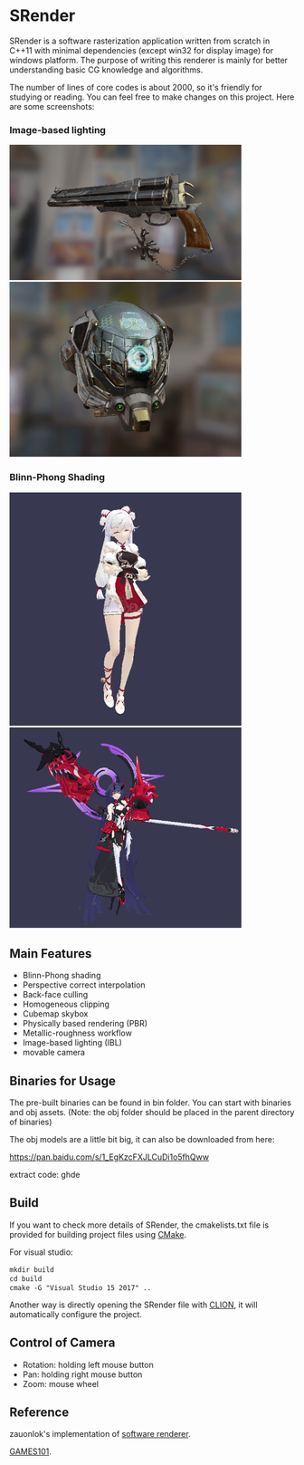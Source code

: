 #  SRender

SRender is a software rasterization application written from scratch in C++11 with minimal dependencies (except win32 for display image) for windows platform. The purpose of writing this renderer is mainly for better understanding basic CG knowledge and algorithms. 

The number of lines of core codes is about 2000, so it's friendly for studying or reading. You can feel free to make changes on this project.  Here are some screenshots:

### Image-based lighting

<img src="obj/gun/gun.png" width="410">

<img src="obj/helmet/helmet.png" width="410">

### Blinn-Phong Shading

<img src="obj/qiyana/qiyana.png" width="410">

<img src="obj/yayi/yayi.png" width="410" >

## Main Features

* Blinn-Phong shading
* Perspective correct interpolation
* Back-face culling
* Homogeneous clipping
* Cubemap skybox
* Physically based rendering (PBR)
* Metallic-roughness workflow
* Image-based lighting (IBL)
* movable camera

## Binaries for Usage

The pre-built binaries can be found in bin folder. You can start with binaries and obj assets. (Note: the obj folder should be placed in the parent directory of binaries)

The obj models are a little bit big, it can also be downloaded from here:

https://pan.baidu.com/s/1_EgKzcFXJLCuDi1o5fhQww

extract code: ghde

## Build

If you want to check more details of SRender, the cmakelists.txt file is provided for building project files using [CMake](https://cmake.org/).

For visual studio:

```
mkdir build
cd build
cmake -G "Visual Studio 15 2017" ..
```



Another way is directly opening the SRender file with [CLION](https://www.jetbrains.com/clion/), it will automatically configure the project.



## Control of Camera

* Rotation: holding left mouse button
* Pan: holding right mouse button
* Zoom: mouse wheel

## Reference

zauonlok's implementation of [software renderer](https://github.com/zauonlok/renderer).

[GAMES101](http://games-cn.org/intro-graphics/).




